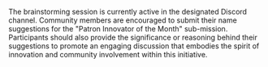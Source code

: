 

The brainstorming session is currently active in the designated Discord channel. Community members are encouraged to submit their name suggestions for the "Patron Innovator of the Month" sub-mission. Participants should also provide the significance or reasoning behind their suggestions to promote an engaging discussion that embodies the spirit of innovation and community involvement within this initiative.